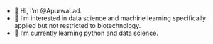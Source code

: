 - 👋 Hi, I’m @ApurwaLad.
- 👀 I’m interested in data science and machine learning specifically applied but not restricted to biotechnology.
- 🌱 I’m currently learning python and data science.


<!---
ApurwaLad/ApurwaLad is a ✨ special ✨ repository because its `README.md` (this file) appears on your GitHub profile.
You can click the Preview link to take a look at your changes.
--->
